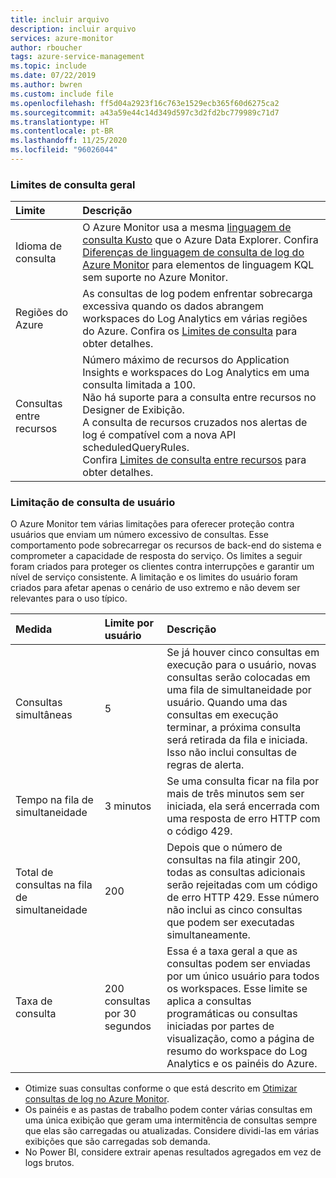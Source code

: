 ```yaml
---
title: incluir arquivo
description: incluir arquivo
services: azure-monitor
author: rboucher
tags: azure-service-management
ms.topic: include
ms.date: 07/22/2019
ms.author: bwren
ms.custom: include file
ms.openlocfilehash: ff5d04a2923f16c763e1529ecb365f60d6275ca2
ms.sourcegitcommit: a43a59e44c14d349d597c3d2fd2bc779989c71d7
ms.translationtype: HT
ms.contentlocale: pt-BR
ms.lasthandoff: 11/25/2020
ms.locfileid: "96026044"
---
```

### <a name="general-query-limits"></a>Limites de consulta geral

| Limite | Descrição |
|:---|:---|
| Idioma de consulta | O Azure Monitor usa a mesma [linguagem de consulta Kusto](/azure/kusto/query/) que o Azure Data Explorer. Confira [Diferenças de linguagem de consulta de log do Azure Monitor](/azure/data-explorer/kusto/query/) para elementos de linguagem KQL sem suporte no Azure Monitor. |
| Regiões do Azure | As consultas de log podem enfrentar sobrecarga excessiva quando os dados abrangem workspaces do Log Analytics em várias regiões do Azure. Confira os [Limites de consulta](../articles/azure-monitor/log-query/scope.md#query-scope-limits) para obter detalhes. |
| Consultas entre recursos | Número máximo de recursos do Application Insights e workspaces do Log Analytics em uma consulta limitada a 100.<br>Não há suporte para a consulta entre recursos no Designer de Exibição.<br>A consulta de recursos cruzados nos alertas de log é compatível com a nova API scheduledQueryRules.<br>Confira [Limites de consulta entre recursos](../articles/azure-monitor/log-query/cross-workspace-query.md#cross-resource-query-limits) para obter detalhes. |

### <a name="user-query-throttling"></a>Limitação de consulta de usuário
O Azure Monitor tem várias limitações para oferecer proteção contra usuários que enviam um número excessivo de consultas. Esse comportamento pode sobrecarregar os recursos de back-end do sistema e comprometer a capacidade de resposta do serviço. Os limites a seguir foram criados para proteger os clientes contra interrupções e garantir um nível de serviço consistente. A limitação e os limites do usuário foram criados para afetar apenas o cenário de uso extremo e não devem ser relevantes para o uso típico.


| Medida | Limite por usuário | Descrição |
|:---|:---|:---|
| Consultas simultâneas | 5 | Se já houver cinco consultas em execução para o usuário, novas consultas serão colocadas em uma fila de simultaneidade por usuário. Quando uma das consultas em execução terminar, a próxima consulta será retirada da fila e iniciada. Isso não inclui consultas de regras de alerta.
| Tempo na fila de simultaneidade | 3 minutos | Se uma consulta ficar na fila por mais de três minutos sem ser iniciada, ela será encerrada com uma resposta de erro HTTP com o código 429. |
| Total de consultas na fila de simultaneidade | 200 | Depois que o número de consultas na fila atingir 200, todas as consultas adicionais serão rejeitadas com um código de erro HTTP 429. Esse número não inclui as cinco consultas que podem ser executadas simultaneamente. |
| Taxa de consulta | 200 consultas por 30 segundos | Essa é a taxa geral a que as consultas podem ser enviadas por um único usuário para todos os workspaces.  Esse limite se aplica a consultas programáticas ou consultas iniciadas por partes de visualização, como a página de resumo do workspace do Log Analytics e os painéis do Azure. |

- Otimize suas consultas conforme o que está descrito em [Otimizar consultas de log no Azure Monitor](../articles/azure-monitor/log-query/query-optimization.md).
- Os painéis e as pastas de trabalho podem conter várias consultas em uma única exibição que geram uma intermitência de consultas sempre que elas são carregadas ou atualizadas. Considere dividi-las em várias exibições que são carregadas sob demanda. 
- No Power BI, considere extrair apenas resultados agregados em vez de logs brutos.